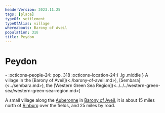 ```yaml
---
headerVersion: 2023.11.25
tags: [place]
typeOf: settlement
typeOfAlias: village
whereabouts: Barony of Aveil
population: 318
title: Peydon
---
```

# Peydon
<div class="grid cards ext-narrow-margin ext-one-column" markdown>
-  
    :octicons-people-24: pop. 318  
    :octicons-location-24:{ .lg .middle } A village in the [Barony of Aveil](<./barony-of-aveil.md>), [Sembara](<../sembara.md>), the [Western Green Sea Region](<../../../western-green-sea/western-green-sea-region.md>)  
</div>


A small village along the [Auberonne](<../../rivers/wistel-enst-watershed/auberonne.md>) in [Barony of Aveil](<./barony-of-aveil.md>), it is about 15 miles north of [Rinburg](<./rinburg.md>) over the fields, and 25 miles by road. 
